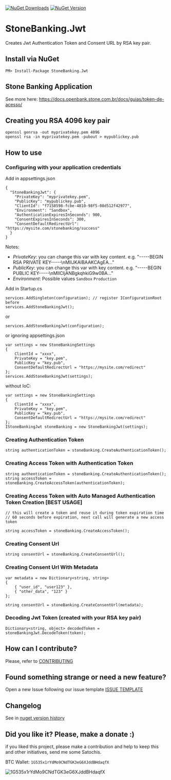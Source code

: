 [![NuGet Downloads](https://img.shields.io/nuget/dt/StoneBanking.Jwt.svg)](https://www.nuget.org/packages/StoneBanking.Jwt/)
[![NuGet Version](https://img.shields.io/nuget/v/StoneBanking.Jwt.svg)](https://www.nuget.org/packages/StoneBanking.Jwt/)

# StoneBanking.Jwt

Creates Jwt Authentication Token and Consent URL by RSA key pair.

## Install via NuGet

```
PM> Install-Package StoneBanking.Jwt
```

## Stone Banking Application

See more here: https://docs.openbank.stone.com.br/docs/guias/token-de-acesso/

## Creating you RSA 4096 key pair

```
openssl genrsa -out myprivatekey.pem 4096
openssl rsa -in myprivatekey.pem -pubout > mypublickey.pub
```

## How to use

### Configuring with your application credentials

Add in appsettings.json

```
{
  "StoneBankingJwt": {
    "PrivateKey": "myprivatekey.pem",
    "PublicKey": "mypublickey.pub",  
    "ClientId": "f7158598-fcbe-4810-98f5-08d512f42977",
    "Environment": "Sandbox",
    "AuthenticationExpiresInSeconds": 900,
    "ConsentExpiresInSeconds": 300,
    "ConsentDefaultRedirectUrl": "https://mysite.com/stonebanking/success"
  }
}
```

Notes:
- *PrivateKey*: you can change this var with key content. e.g. "-----BEGIN RSA PRIVATE KEY-----\nMIIJKAIBAAKCAgEA..."
- *PublicKey*: you can change this var with key content. e.g. "-----BEGIN PUBLIC KEY-----\nMIICIjANBgkqhkiG9w0BA..."
- *Environment*: Possible values `Sandbox` `Production`

Add in Startup.cs

```
services.AddSingleton(configuration); // register IConfigurationRoot before
services.AddStoneBankingJwt();
```

or 

```
services.AddStoneBankingJwt(configuration);
```

or ignoring appsettings.json

```
var settings = new StoneBankingSettings
{
    ClientId = "xxxx",
    PrivateKey = "key.pem",
    PublicKey = "key.pub",
    ConsentDefaultRedirectUrl = "https://mysite.com/redirect"
};
services.AddStoneBankingJwt(settings);
```

without IoC:

```
var settings = new StoneBankingSettings
{
    ClientId = "xxxx",
    PrivateKey = "key.pem",
    PublicKey = "key.pub",
    ConsentDefaultRedirectUrl = "https://mysite.com/redirect"
};
IStoneBankingJwt stoneBanking = new StoneBankingJwt(settings);
```

### Creating Authentication Token

```
string authenticationToken = stoneBanking.CreateAuthenticationToken();
```

### Creating Access Token with Authentication Token

```
string authenticationToken = stoneBanking.CreateAuthenticationToken();
string accessToken = stoneBanking.CreateAccessToken(authenticationToken);
```

### Creating Access Token with Auto Managed Authentication Token Creation [BEST USAGE]

```
// this will create a token and reuse it during token expiration time
// 60 seconds before expiration, next call will generate a new access token

string accessToken = stoneBanking.CreateAccessToken();
```

### Creating Consent Url

```
string consentUrl = stoneBanking.CreateConsentUrl();
```

### Creating Consent Url With Metadata

```
var metadata = new Dictionary<string, string>
{
    { "user_id", "user123" },
    { "other_data", "123" }
};

string consentUrl = stoneBanking.CreateConsentUrl(metadata);
```

### Decoding Jwt Token (created with your RSA key pair)

```
Dictionary<string, object> decodedToken = stoneBankingJwt.DecodeToken(token);
```

## How can I contribute?
Please, refer to [CONTRIBUTING](.github/CONTRIBUTING.md)

## Found something strange or need a new feature?
Open a new Issue following our issue template [ISSUE TEMPLATE](.github/ISSUE_TEMPLATE.md)

## Changelog
See in [nuget version history](https://www.nuget.org/packages/StoneBanking.Jwt)

## Did you like it? Please, make a donate :)

if you liked this project, please make a contribution and help to keep this and other initiatives, send me some Satochis.

BTC Wallet: `1G535x1rYdMo9CNdTGK3eG6XJddBHdaqfX`

![1G535x1rYdMo9CNdTGK3eG6XJddBHdaqfX](https://i.imgur.com/mN7ueoE.png)
